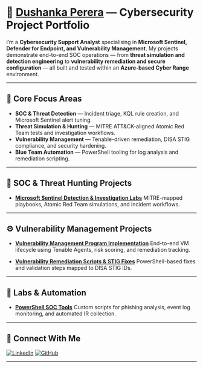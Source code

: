 # 🔐 [Dushanka Perera](https://www.linkedin.com/in/dushanka-perera/) — Cybersecurity Project Portfolio

I’m a **Cybersecurity Support Analyst** specialising in **Microsoft Sentinel, Defender for Endpoint, and Vulnerability Management**.
My projects demonstrate end-to-end SOC operations — from **threat simulation and detection engineering** to **vulnerability remediation and secure configuration** — all built and tested within an **Azure-based Cyber Range** environment.

---

## 🧠 Core Focus Areas

* **SOC & Threat Detection** — Incident triage, KQL rule creation, and Microsoft Sentinel alert tuning.
* **Threat Simulation & Hunting** — MITRE ATT&CK-aligned Atomic Red Team tests and investigation workflows.
* **Vulnerability Management** — Tenable-driven remediation, DISA STIG compliance, and security hardening.
* **Blue Team Automation** — PowerShell tooling for log analysis and remediation scripting.

---

## 🚨 SOC & Threat Hunting Projects

* **[Microsoft Sentinel Detection & Investigation Labs]([https://github.com/dushanka-p/soc-playbooks-portfolio](https://github.com/dushanka-p/soc-portfolio))**
  MITRE-mapped playbooks, Atomic Red Team simulations, and incident workflows.

---

## ⚙️ Vulnerability Management Projects

* **[Vulnerability Management Program Implementation](https://github.com/dushanka-p/vulnerability-management-program)**
  End-to-end VM lifecycle using Tenable Agents, risk scoring, and remediation tracking.

* **[Vulnerability Remediation Scripts & STIG Fixes](https://github.com/dushanka-p/vulnerability-management-remediations)**
  PowerShell-based fixes and validation steps mapped to DISA STIG IDs.

---

## 🧩 Labs & Automation

* **[PowerShell SOC Tools](https://github.com/dushanka-p/SOC-PowerShell-Tools)**
  Custom scripts for phishing analysis, event log monitoring, and automated IR collection.

---

## 🤝 Connect With Me

[![LinkedIn](https://img.shields.io/badge/LinkedIn-Dushanka%20Perera-blue?logo=linkedin)](https://www.linkedin.com/in/dushanka-perera/)
[![GitHub](https://img.shields.io/badge/GitHub-dushanka--p-lightgrey?logo=github)](https://github.com/dushanka-p)

---
